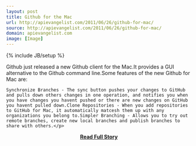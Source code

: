 ```yaml
---
layout: post
title: Github for the Mac
url: http://apievangelist.com/2011/06/26/github-for-mac/
source: http://apievangelist.com/2011/06/26/github-for-mac/
domain: apievangelist.com
image: [Image]
---
```

{% include JB/setup %}<p>Github just released a new Github client for the Mac.It provides a GUI alternative to the Github command line.Some features of the new Github for Mac are:

	Synchronize Branches - The sync button pushes your changes to GitHub and pulls down others changes in one operation, and notifies you when you have changes you havent pushed or there are new changes on GitHub you havent pulled down.Clone Repositories - When you add repositories to GitHub for Mac, it automatically matcesh them up with any organizations you belong to.Simpler Branching - Allows you to try out remote branches, create new local branches and publish branches to share with others.</p>
<center><p><a href="http://apievangelist.com/2011/06/26/github-for-mac/" style='padding:25px; font-sze:18px; font-weight: bold;'>Read Full Story</a></p></center>
